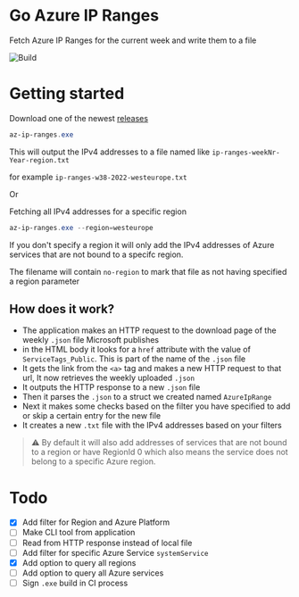 # Go Azure IP Ranges

Fetch Azure IP Ranges for the current week and write them to a file

![Build](https://github.com/jeroensmink98/go-azure-ip-ranges/actions/workflows/github-actions-go.yml/badge.svg)


# Getting started

Download one of the newest [releases](https://github.com/jeroensmink98/go-azure-ip-ranges/releases)

```powershell
az-ip-ranges.exe 
``` 
This will output the IPv4 addresses to a file named like `ip-ranges-weekNr-Year-region.txt`

for example `ip-ranges-w38-2022-westeurope.txt`

Or 

Fetching all IPv4 addresses for a specific region

```powershell
az-ip-ranges.exe --region=westeurope
``` 
If you don't specify a region it will only add the IPv4 addresses of Azure services that are not bound to a specifc region.

The filename will contain `no-region` to mark that file as not having specified a region parameter

## How does it work?

- The application makes an HTTP request to the download page of the weekly `.json` file Microsoft publishes
- in the HTML body it looks for a `href` attribute with the value of `ServiceTags_Public`. This is part of the name of the `.json` file
- It gets the link from the `<a>` tag and makes a new HTTP request to that url, It now retrieves the weekly uploaded `.json`
- It outputs the HTTP response to a new `.json` file
- Then it parses the `.json` to a struct we created named `AzureIpRange`
- Next it makes some checks based on the filter you have specified to add or skip a certain entry for the new file
- It creates a new `.txt` file with the IPv4 addresses based on your filters

> ⚠️ By default it will also add addresses of services that are not bound to a region or have RegionId 0 which also means the service does not belong to a specific Azure region.

# Todo

- [x] Add filter for Region and Azure Platform
- [ ] Make CLI tool from application
- [ ] Read from HTTP response instead of local file
- [ ] Add filter for specific Azure Service `systemService`
- [x] Add option to query all regions
- [ ] Add option to query all Azure services
- [ ] Sign `.exe` build in CI process
